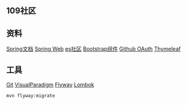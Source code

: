 ## 109社区

## 资料
[Spring文档](https://spring.io/guides)
[Spring Web](https://spring.io/guides/gs/serving-web-content/)
[es社区](https://elasticsearch.cn/explore)
[Bootstrap组件](https://v3.bootcss.com/components/)
[Github OAuth](https://developer.github.com/apps/building-oauth-apps/creating-an-oauth-app/)
[Thymeleaf](https://www.thymeleaf.org/doc/tutorials/3.0/usingthymeleaf.html)

## 工具
[Git](https://git-scm.com/)
[VisualParadigm](https://www.visual-paradigm.com)
[Flyway](http://ju.outofmemory.cn/entry/339528)
[Lombok](https://projectlombok.org/)


```bash
mvn flyway:migrate
```